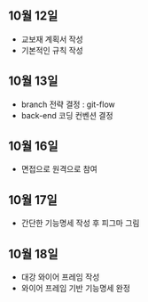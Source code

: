 ## 10월 12일

- 교보재 계획서 작성
- 기본적인 규칙 작성

## 10월 13일

- branch 전략 결정 : git-flow
- back-end 코딩 컨벤션 결정

## 10월 16일

- 면접으로 원격으로 참여

## 10월 17일

- 간단한 기능명세 작성 후 피그마 그림

## 10월 18일

- 대강 와이어 프레임 작성
- 와이어 프레임 기반 기능명세 완정
